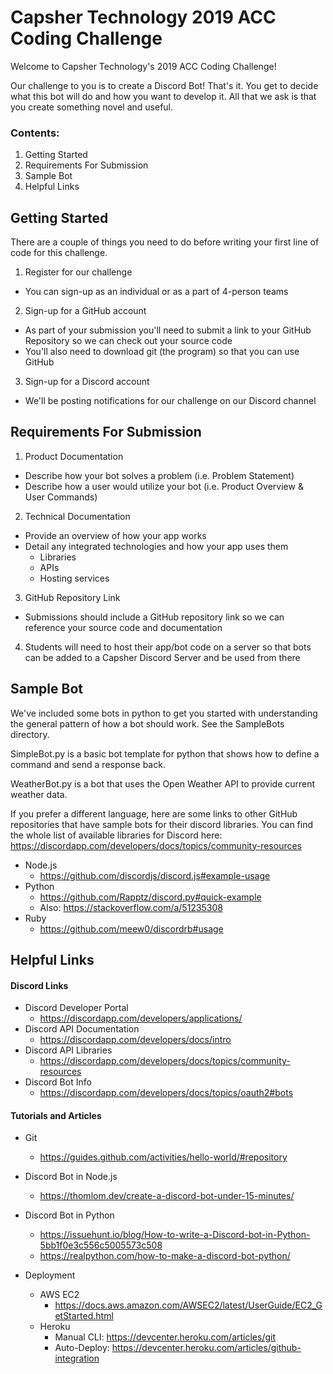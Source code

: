 # Capsher Technology 2019 ACC Coding Challenge

Welcome to Capsher Technology's 2019 ACC Coding Challenge!

Our challenge to you is to create a Discord Bot! That's it. You get to decide what this bot will do and how you want to develop it. All that we ask is that you create something novel and useful.

### Contents:
1. Getting Started
2. Requirements For Submission
3. Sample Bot
4. Helpful Links

## Getting Started
There are a couple of things you need to do before writing your first line of code for this challenge.
1. Register for our challenge
  * You can sign-up as an individual or as a part of 4-person teams
2. Sign-up for a GitHub account
  * As part of your submission you'll need to submit a link to your GitHub Repository so we can check out your source code
  * You'll also need to download git (the program) so that you can use GitHub
3. Sign-up for a Discord account
  * We'll be posting notifications for our challenge on our Discord channel

## Requirements For Submission
1. Product Documentation
  * Describe how your bot solves a problem (i.e. Problem Statement)
  * Describe how a user would utilize your bot (i.e. Product Overview & User Commands)
2. Technical Documentation
  * Provide an overview of how your app works
  * Detail any integrated technologies and how your app uses them
    * Libraries
    * APIs
    * Hosting services
3. GitHub Repository Link
  * Submissions should include a GitHub repository link so we can reference your source code and documentation
4. Students will need to host their app/bot code on a server so that bots can be added to a Capsher Discord Server and be used from there

## Sample Bot
We've included some bots in python to get you started with understanding the general pattern of how a bot should work. See the SampleBots directory.

SimpleBot.py is a basic bot template for python that shows how to define a command and send a response back.

WeatherBot.py is a bot that uses the Open Weather API to provide current weather data.

If you prefer a different language, here are some links to other GitHub repositories that have sample bots for their discord libraries. You can find the whole list of available libraries for Discord here: https://discordapp.com/developers/docs/topics/community-resources

* Node.js
  * https://github.com/discordjs/discord.js#example-usage
* Python
  * https://github.com/Rapptz/discord.py#quick-example
  * Also: https://stackoverflow.com/a/51235308
* Ruby
  * https://github.com/meew0/discordrb#usage

## Helpful Links

#### Discord Links
* Discord Developer Portal
  * https://discordapp.com/developers/applications/
* Discord API Documentation
  * https://discordapp.com/developers/docs/intro
* Discord API Libraries
  * https://discordapp.com/developers/docs/topics/community-resources
* Discord Bot Info
  * https://discordapp.com/developers/docs/topics/oauth2#bots

#### Tutorials and Articles
* Git
  * https://guides.github.com/activities/hello-world/#repository

* Discord Bot in Node.js
  * https://thomlom.dev/create-a-discord-bot-under-15-minutes/
* Discord Bot in Python
  * https://issuehunt.io/blog/How-to-write-a-Discord-bot-in-Python-5bb1f0e3c556c5005573c508
  * https://realpython.com/how-to-make-a-discord-bot-python/

* Deployment
  * AWS EC2
    * https://docs.aws.amazon.com/AWSEC2/latest/UserGuide/EC2_GetStarted.html
  * Heroku
    * Manual CLI: https://devcenter.heroku.com/articles/git
    * Auto-Deploy: https://devcenter.heroku.com/articles/github-integration
